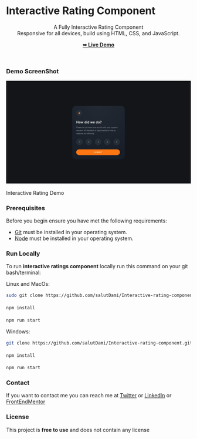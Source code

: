 # Interactive Rating Component


<div align="center">

  A Fully Interactive Rating Component  <br />Responsive for all devices, build using HTML, CSS, and JavaScript.

  <a href="https://interactive-rating-compenent.netlify.app/"><strong>➥ Live Demo</strong></a>

</div>

<br />


### Demo ScreenShot

![Interactive Rating Demo ](design/desktop-design.jpg)

Interactive Rating Demo 

### Prerequisites

Before you begin ensure you have met the following requirements: 

- [Git](https://git-scm.com/) must be installed in your operating system.
- [Node](https://nodejs.org/en/) must be installed in your operating system.

### Run Locally

To run **interactive ratings component** locally run this command on your git bash/terminal:

Linux and MacOs:

```bash
sudo git clone https://github.com/salutDami/Interactive-rating-component.git

npm install

npm run start

```

Windows: 

```bash
git clone https://github.com/salutDami/Interactive-rating-component.git

npm install 

npm run start 
```

### Contact

If you want to contact me you can reach me at [Twitter](https://twitter.com/_TraverseDOM) or [LinkedIn](https://www.linkedin.com/in/ikuomola-stephen/)  or [FrontEndMentor](https://www.frontendmentor.io/profile/salutDami)

### License

This project is **free to use** and does not contain any license